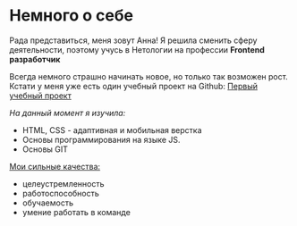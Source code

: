 # Немного о себе

Рада представиться, меня зовут Анна!
Я решила сменить сферу деятельности, поэтому учусь в Нетологии на профессии **Frontend разработчик**

Всегда немного страшно начинать новое, но только так возможен рост.
Кстати у меня уже есть один учебный проект на Github:
[Первый учебный проект](https://anytaleon.github.io/mq-diplom/)

_На данный момент я изучила:_
* HTML, CSS - адаптивная и мобильная верстка
* Основы программирования на языке JS.
* Основы GIT

<u>Мои сильные качества:</u>
* целеустремленность
* работоспособность
* обучаемость
* умение работать в команде
